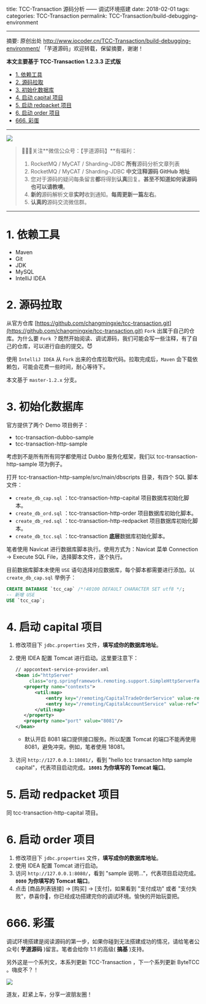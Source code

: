 title: TCC-Transaction 源码分析 —— 调试环境搭建
date: 2018-02-01
tags:
categories: TCC-Transaction
permalink: TCC-Transaction/build-debugging-environment

---

摘要: 原创出处 http://www.iocoder.cn/TCC-Transaction/build-debugging-environment/ 「芋道源码」欢迎转载，保留摘要，谢谢！

**本文主要基于 TCC-Transaction 1.2.3.3 正式版**  

- [1. 依赖工具](http://www.iocoder.cn/TCC-Transaction/build-debugging-environment/)
- [2. 源码拉取](http://www.iocoder.cn/TCC-Transaction/build-debugging-environment/)
- [3. 初始化数据库](http://www.iocoder.cn/TCC-Transaction/build-debugging-environment/)
- [4. 启动 capital 项目](http://www.iocoder.cn/TCC-Transaction/build-debugging-environment/)
- [5. 启动 redpacket 项目](http://www.iocoder.cn/TCC-Transaction/build-debugging-environment/)
- [6. 启动 order 项目](http://www.iocoder.cn/TCC-Transaction/build-debugging-environment/)
- [666. 彩蛋](http://www.iocoder.cn/TCC-Transaction/build-debugging-environment/)

-------

![](http://www.iocoder.cn/images/common/wechat_mp_2017_07_31.jpg)

> 🙂🙂🙂关注**微信公众号：【芋道源码】**有福利：  
> 1. RocketMQ / MyCAT / Sharding-JDBC **所有**源码分析文章列表  
> 2. RocketMQ / MyCAT / Sharding-JDBC **中文注释源码 GitHub 地址**  
> 3. 您对于源码的疑问每条留言**都**将得到**认真**回复。**甚至不知道如何读源码也可以请教噢**。  
> 4. **新的**源码解析文章**实时**收到通知。**每周更新一篇左右**。  
> 5. **认真的**源码交流微信群。

-------

# 1. 依赖工具

* Maven
* Git
* JDK
* MySQL
* IntelliJ IDEA

# 2. 源码拉取

从官方仓库 [https://github.com/changmingxie/tcc-transaction.git](https://github.com/changmingxie/tcc-transaction.git) `Fork` 出属于自己的仓库。为什么要 `Fork` ？既然开始阅读、调试源码，我们可能会写一些注释，有了自己的仓库，可以进行自由的提交。😈

使用 `IntelliJ IDEA` 从 `Fork` 出来的仓库拉取代码。拉取完成后，`Maven` 会下载依赖包，可能会花费一些时间，耐心等待下。

本文基于 `master-1.2.x` 分支。

# 3. 初始化数据库

官方提供了两个 Demo 项目例子：

* tcc-transaction-dubbo-sample
* tcc-transaction-http-sample

考虑到不是所有所有同学都使用过 Dubbo 服务化框架，我们以 tcc-transaction-http-sample 项为例子。

打开 tcc-transaction-http-sample/src/main/dbscripts 目录，有四个 SQL 脚本文件：

* `create_db_cap.sql` ：tcc-transaction-http-capital  项目数据库初始化脚本。
* `create_db_ord.sql` ：tcc-transaction-http-order 项目数据库初始化脚本。
* `create_db_red.sql` ：tcc-transaction-http-redpacket 项目数据库初始化脚本。
* `create_db_tcc.sql` ：tcc-transaction **底层**数据库初始化脚本。

笔者使用 Navicat 进行数据库脚本执行。使用方式为：Navicat 菜单 Connection -> Execute SQL File，选择脚本文件，逐个执行。

目前数据库脚本未使用 `USE` 语句选择对应数据库，每个脚本都需要进行添加。以 `create_db_cap.sql` 举例子：

```SQL
CREATE DATABASE `tcc_cap` /*!40100 DEFAULT CHARACTER SET utf8 */;
-- 新增 USE
USE `tcc_cap`;
```

# 4. 启动 capital 项目

1. 修改项目下 `jdbc.properties` 文件，**填写成你的数据库地址**。
2. 使用 IDEA 配置 Tomcat 进行启动。这里要注意下：

    ```XML
    // appcontext-service-provider.xml
    <bean id="httpServer"
         class="org.springframework.remoting.support.SimpleHttpServerFactoryBean">
       <property name="contexts">
           <util:map>
               <entry key="/remoting/CapitalTradeOrderService" value-ref="capitalTradeOrderServiceExporter"/>
               <entry key="/remoting/CapitalAccountService" value-ref="capitalAccountServiceExporter"/>
           </util:map>
       </property>
       <property name="port" value="8081"/>
    </bean>
    ```
    * 默认开启 8081 端口提供接口服务。所以配置 Tomcat 的端口不能再使用 8081，避免冲突。例如，笔者使用 18081。

3. 访问 `http://127.0.0.1:18081/`，看到 "hello tcc transacton http sample capital"，代表项目启动完成。**`18081` 为你填写的 Tomcat 端口**。

# 5. 启动 redpacket 项目

同 tcc-transaction-http-capital 项目。

# 6. 启动 order 项目

1. 修改项目下 `jdbc.properties` 文件，**填写成你的数据库地址**。
2. 使用 IDEA 配置 Tomcat 进行启动。
3. 访问 `http://127.0.0.1:8080/`，看到 "sample 说明..."，代表项目启动完成。**`8080` 为你填写的 Tomcat 端口**。
4. 点击 [商品列表链接] -> [购买] -> [支付]，如果看到 "支付成功" 或者 "支付失败"，恭喜你🎉，你已经成功搭建完你的调试环境。愉快的开始玩耍把。


# 666. 彩蛋

调试环境搭建是阅读源码的第一步，如果你碰到无法搭建成功的情况，请给笔者公众号( **芋道源码** )留言。笔者会给你 1:1 的高级( **搞基** )支持。

另外这是一个系列文，本系列更新 TCC-Transaction ，下一个系列更新 ByteTCC 。嗨皮不？！

![](http://www.iocoder.cn/images/TCC-Transaction/2018_02_01/01.png)

道友，赶紧上车，分享一波朋友圈！

